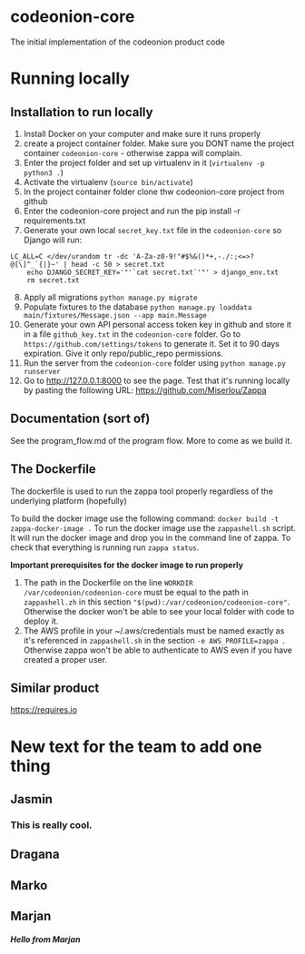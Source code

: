 # codeonion-core
The initial implementation of the codeonion product code


# Running locally

## Installation to run locally

1. Install Docker on your computer and make sure it runs properly
2. create a project container folder. Make sure you DONT name the project container `codeonion-core` - otherwise zappa will complain.
3. Enter the project folder and set up virtualenv in it (`virtualenv -p python3 .`) 
4. Activate the virtualenv (`source bin/activate`)
5. In the project container folder clone thw codeonion-core project from github
6. Enter the codeonion-core project and run the pip install -r requirements.txt
7. Generate your own local `secret_key.txt` file in the `codeonion-core` so Django will run:
```
LC_ALL=C </dev/urandom tr -dc 'A-Za-z0-9!"#$%&()*+,-./:;<=>?@[\]^_`{|}~' | head -c 50 > secret.txt
    echo DJANGO_SECRET_KEY='"'`cat secret.txt`'"' > django_env.txt
    rm secret.txt
```
8. Apply all migrations `python manage.py migrate`
9. Populate fixtures to the database `python manage.py loaddata main/fixtures/Message.json --app main.Message`
10. Generate your own API personal access token key in github and store it in a file `github_key.txt` in the `codeonion-core` folder. Go to `https://github.com/settings/tokens` to generate it. Set it to 90 days expiration. Give it only repo/public_repo permissions.
11. Run the server from the `codeonion-core` folder using `python manage.py runserver`
12. Go to http://127.0.0.1:8000 to see the page. Test that it's running locally by pasting the following URL: https://github.com/Miserlou/Zappa

## Documentation (sort of)
See the program_flow.md of the program flow. More to come as we build it. 

## The Dockerfile 
The dockerfile is used to run the zappa tool properly regardless of the underlying platform (hopefully)


To build the docker image use the following command:
`docker build -t zappa-docker-image .`
To run the docker image use the `zappashell.sh` script. 
It will run the docker image and drop you in the command line of zappa. To check that everything is running run `zappa status`.

**Important prerequisites for the docker image to run properly**
1. The path in the Dockerfile on the line `WORKDIR /var/codeonion/codeonion-core` must be equal to the path in `zappashell.zh` in this section `"$(pwd):/var/codeonion/codeonion-core"`. Otherwise the docker won't be able to see your local folder with code to deploy it. 
2. The AWS profile in your ~/.aws/credentials must be named exactly as it's referenced in `zappashell.sh` in  the section `-e AWS_PROFILE=zappa `. Otherwise zappa won't be able to authenticate to AWS even if you have created a proper user. 


## Similar product
https://requires.io 

# New text for the team to add one thing

## Jasmin
### This is really cool.    
## Dragana

## Marko

## Marjan
##### Hello from Marjan